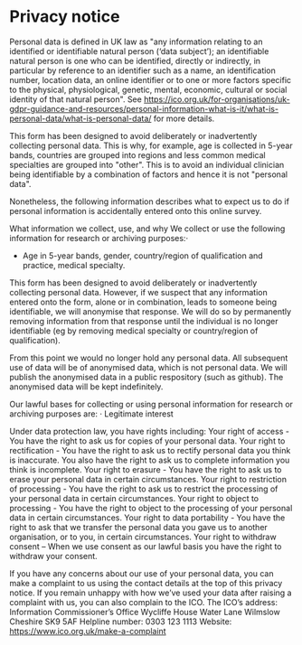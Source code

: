 # Privacy notice

Personal data is defined in UK law as "any information relating to an identified or identifiable natural person (‘data subject’); an identifiable natural person is one who can be identified, directly or indirectly, in particular by reference to an identifier such as a name, an identification number, location data, an online identifier or to one or more factors specific to the physical, physiological, genetic, mental, economic, cultural or social identity of that natural person". See https://ico.org.uk/for-organisations/uk-gdpr-guidance-and-resources/personal-information-what-is-it/what-is-personal-data/what-is-personal-data/ for more details.

This form has been designed to avoid deliberately or inadvertently collecting personal data. This is why, for example, age is collected in 5-year bands, countries are grouped into regions and less common medical specialties are grouped into "other". This is to avoid an individual clinician being identifiable by a combination of factors and hence it is not "personal data".

Nonetheless, the following information describes what to expect us to do if personal information is accidentally entered onto this online survey.

What information we collect, use, and why
We collect or use the following information for research or archiving purposes:·
-    Age in 5-year bands, gender, country/region of qualification and practice, medical specialty.

This form has been designed to avoid deliberately or inadvertently collecting personal data. However, if we suspect that any information entered onto the form, alone or in combination, leads to someone being identifiable, we will anonymise that response. We will do so by permanently removing information from that response until the individual is no longer identifiable (eg by removing medical specialty or country/region of qualification).

From this point we would no longer hold any personal data. All subsequent use of data will be of anonymised data, which is not personal data. We will publish the anonymised data in a public respository (such as github). The anonymised data will be kept indefinitely.

Our lawful bases for collecting or using personal information for research or archiving purposes are:
·    Legitimate interest

Under data protection law, you have rights including:
Your right of access - You have the right to ask us for copies of your personal data.
Your right to rectification - You have the right to ask us to rectify personal data you think is inaccurate. You also have the right to ask us to complete information you think is incomplete.
Your right to erasure - You have the right to ask us to erase your personal data in certain circumstances.
Your right to restriction of processing - You have the right to ask us to restrict the processing of your personal data in certain circumstances.
Your right to object to processing - You have the right to object to the processing of your personal data in certain circumstances.
Your right to data portability - You have the right to ask that we transfer the personal data you gave us to another organisation, or to you, in certain circumstances.
Your right to withdraw consent – When we use consent as our lawful basis you have the right to withdraw your consent.

If you have any concerns about our use of your personal data, you can make a complaint to us using the contact details at the top of this privacy notice.
If you remain unhappy with how we’ve used your data after raising a complaint with us, you can also complain to the ICO.
The ICO’s address:          
Information Commissioner’s Office
Wycliffe House
Water Lane
Wilmslow
Cheshire
SK9 5AF
Helpline number: 0303 123 1113
Website: https://www.ico.org.uk/make-a-complaint
